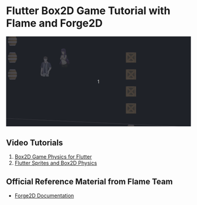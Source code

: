 # Flutter Box2D Game Tutorial with Flame and Forge2D

![screenshot](docs/screenshot3.gif)

## Video Tutorials

1. [Box2D Game Physics for Flutter](https://youtu.be/EzyJd-DvW58)
2. [Flutter Sprites and Box2D Physics](https://youtu.be/s9KRmHze3ho)

## Official Reference Material from Flame Team

* [Forge2D Documentation](https://docs.flame-engine.org/1.2.0/flame_forge2d/forge2d.html)
